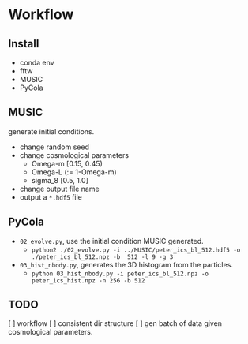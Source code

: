 # Workflow

## Install 

* conda env
* fftw
* MUSIC
* PyCola

## MUSIC
generate initial conditions.


* change random seed
* change cosmological parameters
    -   Omega-m [0.15, 0.45)
    -   Omega-L (:= 1-Omega-m)
    -   sigma_8 [0.5, 1.0]   
* change output file name
* output a `*.hdf5` file

## PyCola

* `02_evolve.py`, use the initial condition MUSIC generated.
    -   `python2 ./02_evolve.py -i ../MUSIC/peter_ics_bl_512.hdf5 -o ./peter_ics_bl_512.npz -b  512 -l 9 -g 3`
* `03_hist_nbody.py`, generates the 3D histogram from the particles.
    -   `python 03_hist_nbody.py -i peter_ics_bl_512.npz -o peter_ics_hist.npz -n 256 -b 512`

## TODO

[ ] workflow
[ ] consistent dir structure
[ ] gen batch of data given cosmological parameters.
